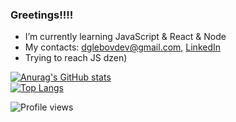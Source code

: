 ### Greetings!!!!


- I’m currently learning JavaScript & React & Node
- My contacts: dglebovdev@gmail.com, [LinkedIn](https://www.linkedin.com/in/dmitriy-glebov-9aa614210/)
- Trying to reach JS dzen)

[![Anurag's GitHub stats](https://github-readme-stats.vercel.app/api?username=CommanderCoolDev&show_icons=true&theme=merko)](https://github.com/anuraghazra/github-readme-stats)
<br>
[![Top Langs](https://github-readme-stats.vercel.app/api/top-langs/?username=CommanderCoolDev&layout=compact&show_icons=true&theme=merko)](https://github.com/anuraghazra/github-readme-stats)

![Profile views](https://gpvc.arturio.dev/CommanderCoolDev)

<!-- <img src="https://github-readme-stats.vercel.app/api?username=CommanderCoolDev&show_icons=true&theme=merko">
<img src="https://github-readme-stats.vercel.app/api/top-langs/?username=CommanderCoolDev&layout=compact&show_icons=true&theme=merko"> -->




